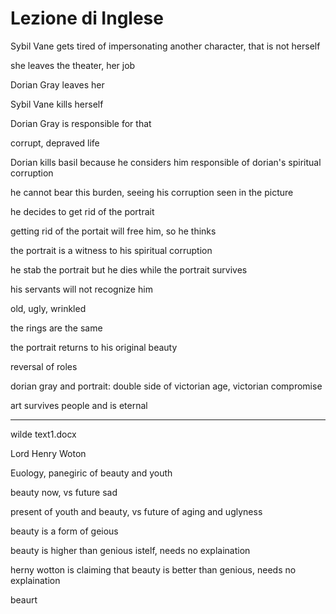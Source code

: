 # Lezione di Inglese

Sybil Vane gets tired of impersonating another character, that is not herself

she leaves the theater, her job


Dorian Gray leaves her

Sybil Vane kills herself

Dorian Gray is responsible for that

corrupt, depraved life

Dorian kills basil because he considers him responsible of dorian's spiritual corruption

he cannot bear this burden, seeing his corruption seen in the picture

he decides to get rid of the portrait

getting rid of the portait will free him, so he thinks


the portrait is a witness to his spiritual corruption


he stab the portrait but he dies while the portrait survives

his servants will not recognize him

old, ugly, wrinkled

the rings are the same 

the portrait returns to his original beauty


reversal of roles

dorian gray and portrait: double side of victorian age, victorian compromise



art survives people and is eternal


---
wilde text1.docx

Lord Henry Woton

Euology, panegiric of beauty and youth 



beauty now, vs future sad 

present of youth and beauty, vs future of aging and uglyness

beauty is a form of geious

beauty is higher than genious istelf, needs no explaination

herny wotton is claiming that beauty is better than genious, needs no explaination


beaurt 
<!--stackedit_data:
eyJoaXN0b3J5IjpbLTE3NDg0OTcyMzQsLTExNzM1ODk5MzEsMT
Y0NDI0NjQ1NywtMTEzMDA3MjI0Nl19
-->